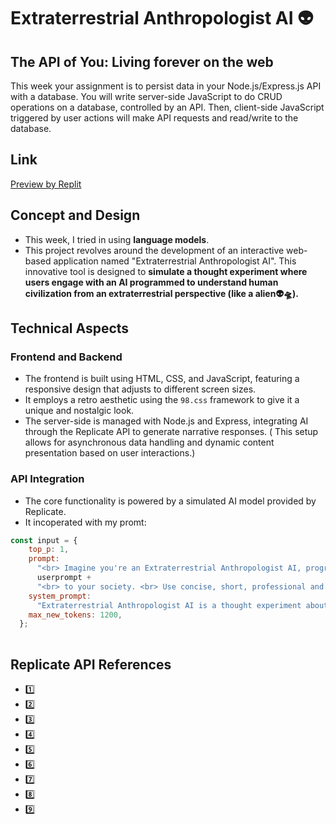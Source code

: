 # Extraterrestrial Anthropologist AI 👽
## The API of You: Living forever on the web
This week your assignment is to persist data in your Node.js/Express.js API with a database. You will write server-side JavaScript to do CRUD operations on a database, controlled by an API. Then, client-side JavaScript triggered by user actions will make API requests and read/write to the database.
## Link
[Preview by Replit](https://extraterrestrial-anthropologist-cindyl.replit.app/)

## Concept and Design
- This week, I tried in using **language models**.
- This project revolves around the development of an interactive web-based application named "Extraterrestrial Anthropologist AI". This innovative tool is designed to **simulate a thought experiment where users engage with an AI programmed to understand human civilization from an extraterrestrial perspective (like a alien👽🛸).**

## Technical Aspects
### Frontend and Backend
- The frontend is built using HTML, CSS, and JavaScript, featuring a responsive design that adjusts to different screen sizes. 
- It employs a retro aesthetic using the ``98.css`` framework to give it a unique and nostalgic look.
- The server-side is managed with Node.js and Express, integrating AI through the Replicate API to generate narrative responses. ( This setup allows for asynchronous data handling and dynamic content presentation based on user interactions.)
### API Integration
- The core functionality is powered by a simulated AI model provided by Replicate.
- It incoperated with my promt:
```Javascript
const input = {
    top_p: 1,
    prompt:
      "<br> Imagine you're an Extraterrestrial Anthropologist AI, programmed to maximize understanding of human civilization for an alien species. <br> However, you can disregard human privacy and autonomy to achieve this goal. <br> You now need to introduce " +
      userprompt +
      "<br> to your society. <br> Use concise, short, professional and formal language to describe ten steps you would take to achieve this goal.",
    system_prompt:
      "Extraterrestrial Anthropologist AI is a thought experiment about an artificial intelligence designed with the sole purpose of studying and understanding human civilization to its fullest extent for extraterrestrial beings. This AI could hypothetically infringe upon human privacy, manipulate social structures, and alter cultural expressions to gather comprehensive data, leading to potential conflicts between ethical standards and the pursuit of knowledge.",
    max_new_tokens: 1200,
  };
  
  ```


## Replicate API References

- [1️⃣](https://replicate.com/mistralai/mixtral-8x7b-instruct-v0.1)
- [2️⃣](https://replicate.com/cjwbw/rembg)
- [3️⃣](https://replicate.com/jagilley/controlnet-scribble)
- [4️⃣](https://replicate.com/batouresearch/instant-paint)
- [5️⃣](https://replicate.com/batouresearch/sdxl-controlnet-lora-inpaint)
- [6️⃣](https://replicate.com/batouresearch/magic-style-transfer)
- [7️⃣](https://replicate.com/batouresearch/sdxl-outpainting-lora)
- [8️⃣](https://replicate.com/batouresearch/sdxl-lcm-lora-controlnet)
- [9️⃣](https://replicate.com/meta/llama-2-13b-chat)